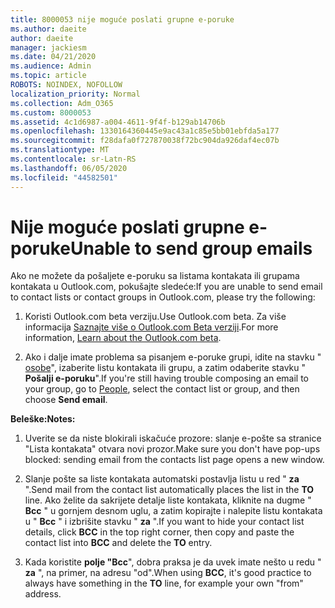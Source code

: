 ```yaml
---
title: 8000053 nije moguće poslati grupne e-poruke
ms.author: daeite
author: daeite
manager: jackiesm
ms.date: 04/21/2020
ms.audience: Admin
ms.topic: article
ROBOTS: NOINDEX, NOFOLLOW
localization_priority: Normal
ms.collection: Adm_O365
ms.custom: 8000053
ms.assetid: 4c1d6987-a004-4611-9f4f-b129ab14706b
ms.openlocfilehash: 1330164360445e9ac43a1c85e5bb01ebfda5a177
ms.sourcegitcommit: f28dafa0f727870038f72bc904da926daf4ec07b
ms.translationtype: MT
ms.contentlocale: sr-Latn-RS
ms.lasthandoff: 06/05/2020
ms.locfileid: "44582501"
---
```

# <a name="unable-to-send-group-emails"></a><span data-ttu-id="4ac72-102">Nije moguće poslati grupne e-poruke</span><span class="sxs-lookup"><span data-stu-id="4ac72-102">Unable to send group emails</span></span>

<span data-ttu-id="4ac72-103">Ako ne možete da pošaljete e-poruku sa listama kontakata ili grupama kontakata u Outlook.com, pokušajte sledeće:</span><span class="sxs-lookup"><span data-stu-id="4ac72-103">If you are unable to send email to contact lists or contact groups in Outlook.com, please try the following:</span></span>
  
1. <span data-ttu-id="4ac72-104">Koristi Outlook.com beta verziju.</span><span class="sxs-lookup"><span data-stu-id="4ac72-104">Use Outlook.com beta.</span></span> <span data-ttu-id="4ac72-105">Za više informacija [Saznajte više o Outlook.com Beta verziji](https://support.office.com/article/e2261c7f-d413-4084-8f22-21282f42d8cf).</span><span class="sxs-lookup"><span data-stu-id="4ac72-105">For more information, [Learn about the Outlook.com beta](https://support.office.com/article/e2261c7f-d413-4084-8f22-21282f42d8cf).</span></span>
    
2. <span data-ttu-id="4ac72-106">Ako i dalje imate problema sa pisanjem e-poruke grupi, idite na stavku " [osobe](https://outlook.live.com/people/)", izaberite listu kontakata ili grupu, a zatim odaberite stavku " **Pošalji e-poruku**".</span><span class="sxs-lookup"><span data-stu-id="4ac72-106">If you're still having trouble composing an email to your group, go to [People](https://outlook.live.com/people/), select the contact list or group, and then choose **Send email**.</span></span>
    
 <span data-ttu-id="4ac72-107">**Beleške:**</span><span class="sxs-lookup"><span data-stu-id="4ac72-107">**Notes:**</span></span>
  
1. <span data-ttu-id="4ac72-108">Uverite se da niste blokirali iskačuće prozore: slanje e-pošte sa stranice "Lista kontakata" otvara novi prozor.</span><span class="sxs-lookup"><span data-stu-id="4ac72-108">Make sure you don't have pop-ups blocked: sending email from the contacts list page opens a new window.</span></span>
    
2. <span data-ttu-id="4ac72-109">Slanje pošte sa liste kontakata automatski postavlja listu u red " **za** ".</span><span class="sxs-lookup"><span data-stu-id="4ac72-109">Send mail from the contact list automatically places the list in the **TO** line.</span></span> <span data-ttu-id="4ac72-110">Ako želite da sakrijete detalje liste kontakata, kliknite na dugme " **Bcc** " u gornjem desnom uglu, a zatim kopirajte i nalepite listu kontakata u " **Bcc** " i izbrišite stavku " **za** ".</span><span class="sxs-lookup"><span data-stu-id="4ac72-110">If you want to hide your contact list details, click **BCC** in the top right corner, then copy and paste the contact list into **BCC** and delete the **TO** entry.</span></span> 
    
3. <span data-ttu-id="4ac72-111">Kada koristite **polje "Bcc**", dobra praksa je da uvek imate nešto u redu " **za** ", na primer, na adresu "od".</span><span class="sxs-lookup"><span data-stu-id="4ac72-111">When using **BCC**, it's good practice to always have something in the **TO** line, for example your own "from" address.</span></span> 
    

